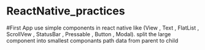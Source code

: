 # ReactNative_practices

#First App
use simple components in react native like (View , Text , FlatList , ScrollVew , StatusBar , Pressable , Button , Modal).
split the large component into smallest componants
path data from parent to child 
